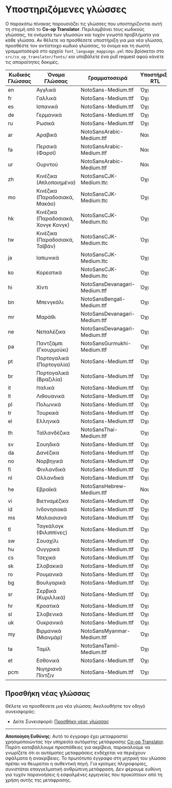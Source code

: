 <!--
CO_OP_TRANSLATOR_METADATA:
{
  "original_hash": "40660d83d2792201cad4aec9fdf25a29",
  "translation_date": "2025-10-22T13:49:15+00:00",
  "source_file": "getting_started/supported-languages.md",
  "language_code": "el"
}
-->
# Υποστηριζόμενες γλώσσες

Ο παρακάτω πίνακας παρουσιάζει τις γλώσσες που υποστηρίζονται αυτή τη στιγμή από το **Co-op Translator**. Περιλαμβάνει τους κωδικούς γλώσσας, τα ονόματα των γλωσσών και τυχόν γνωστά προβλήματα για κάθε γλώσσα. Αν θέλετε να προσθέσετε υποστήριξη για μια νέα γλώσσα, προσθέστε τον αντίστοιχο κωδικό γλώσσας, το όνομα και τη σωστή γραμματοσειρά στο αρχείο `font_language_mappings.yml` που βρίσκεται στο `src/co_op_translator/fonts/` και υποβάλετε ένα pull request αφού κάνετε τις απαραίτητες δοκιμές.

| Κωδικός Γλώσσας | Όνομα Γλώσσας           | Γραμματοσειρά                        | Υποστήριξη RTL | Γνωστά Προβλήματα |
|------------------|------------------------|--------------------------------------|----------------|-------------------|
| en               | Αγγλικά                | NotoSans-Medium.ttf                  | Όχι            | Όχι               |
| fr               | Γαλλικά                | NotoSans-Medium.ttf                  | Όχι            | Όχι               |
| es               | Ισπανικά               | NotoSans-Medium.ttf                  | Όχι            | Όχι               |
| de               | Γερμανικά              | NotoSans-Medium.ttf                  | Όχι            | Όχι               |
| ru               | Ρωσικά                 | NotoSans-Medium.ttf                  | Όχι            | Όχι               |
| ar               | Αραβικά                | NotoSansArabic-Medium.ttf            | Ναι            | Όχι               |
| fa               | Περσικά (Φαρσί)        | NotoSansArabic-Medium.ttf            | Ναι            | Όχι               |
| ur               | Ουρντού                 | NotoSansArabic-Medium.ttf            | Ναι            | Όχι               |
| zh               | Κινέζικα (Απλοποιημένα) | NotoSansCJK-Medium.ttc               | Όχι            | Όχι               |
| mo               | Κινέζικα (Παραδοσιακά, Μακάο) | NotoSansCJK-Medium.ttc        | Όχι            | Όχι               |
| hk               | Κινέζικα (Παραδοσιακά, Χονγκ Κονγκ) | NotoSansCJK-Medium.ttc   | Όχι            | Όχι               |
| tw               | Κινέζικα (Παραδοσιακά, Ταϊβάν) | NotoSansCJK-Medium.ttc      | Όχι            | Όχι               |
| ja               | Ιαπωνικά                | NotoSansCJK-Medium.ttc               | Όχι            | Όχι               |
| ko               | Κορεατικά               | NotoSansCJK-Medium.ttc               | Όχι            | Όχι               |
| hi               | Χίντι                   | NotoSansDevanagari-Medium.ttf        | Όχι            | Όχι               |
| bn               | Μπενγκάλι               | NotoSansBengali-Medium.ttf           | Όχι            | Όχι               |
| mr               | Μαράθι                  | NotoSansDevanagari-Medium.ttf        | Όχι            | Όχι               |
| ne               | Νεπαλέζικα              | NotoSansDevanagari-Medium.ttf        | Όχι            | Όχι               |
| pa               | Παντζάμπι (Γκουρμούκι)  | NotoSansGurmukhi-Medium.ttf          | Όχι            | Όχι               |
| pt               | Πορτογαλικά (Πορτογαλία)| NotoSans-Medium.ttf                  | Όχι            | Όχι               |
| br               | Πορτογαλικά (Βραζιλία)  | NotoSans-Medium.ttf                  | Όχι            | Όχι               |
| it               | Ιταλικά                 | NotoSans-Medium.ttf                  | Όχι            | Όχι               |
| lt               | Λιθουανικά              | NotoSans-Medium.ttf                  | Όχι            | Όχι               |
| pl               | Πολωνικά                | NotoSans-Medium.ttf                  | Όχι            | Όχι               |
| tr               | Τουρκικά                | NotoSans-Medium.ttf                  | Όχι            | Όχι               |
| el               | Ελληνικά                | NotoSans-Medium.ttf                  | Όχι            | Όχι               |
| th               | Ταϊλανδέζικα            | NotoSansThai-Medium.ttf              | Όχι            | Όχι               |
| sv               | Σουηδικά                | NotoSans-Medium.ttf                  | Όχι            | Όχι               |
| da               | Δανέζικα                | NotoSans-Medium.ttf                  | Όχι            | Όχι               |
| no               | Νορβηγικά               | NotoSans-Medium.ttf                  | Όχι            | Όχι               |
| fi               | Φινλανδικά              | NotoSans-Medium.ttf                  | Όχι            | Όχι               |
| nl               | Ολλανδικά               | NotoSans-Medium.ttf                  | Όχι            | Όχι               |
| he               | Εβραϊκά                 | NotoSansHebrew-Medium.ttf            | Ναι            | Όχι               |
| vi               | Βιετναμέζικα            | NotoSans-Medium.ttf                  | Όχι            | Όχι               |
| id               | Ινδονησιακά             | NotoSans-Medium.ttf                  | Όχι            | Όχι               |
| ms               | Μαλαισιανά              | NotoSans-Medium.ttf                  | Όχι            | Όχι               |
| tl               | Ταγκάλογκ (Φιλιππίνες)  | NotoSans-Medium.ttf                  | Όχι            | Όχι               |
| sw               | Σουαχίλι                | NotoSans-Medium.ttf                  | Όχι            | Όχι               |
| hu               | Ουγγρικά                | NotoSans-Medium.ttf                  | Όχι            | Όχι               |
| cs               | Τσεχικά                 | NotoSans-Medium.ttf                  | Όχι            | Όχι               |
| sk               | Σλοβακικά               | NotoSans-Medium.ttf                  | Όχι            | Όχι               |
| ro               | Ρουμανικά               | NotoSans-Medium.ttf                  | Όχι            | Όχι               |
| bg               | Βουλγαρικά              | NotoSans-Medium.ttf                  | Όχι            | Όχι               |
| sr               | Σερβικά (Κυριλλικά)     | NotoSans-Medium.ttf                  | Όχι            | Όχι               |
| hr               | Κροατικά                | NotoSans-Medium.ttf                  | Όχι            | Όχι               |
| sl               | Σλοβενικά               | NotoSans-Medium.ttf                  | Όχι            | Όχι               |
| uk               | Ουκρανικά               | NotoSans-Medium.ttf                  | Όχι            | Όχι               |
| my               | Βιρμανικά (Μιανμάρ)     | NotoSansMyanmar-Medium.ttf           | Όχι            | Όχι               |
| ta               | Ταμίλ                   | NotoSansTamil-Medium.ttf             | Όχι            | Όχι               |
| et               | Εσθονικά                | NotoSans-Medium.ttf                  | Όχι            | Όχι               |
| pcm              | Νιγηριανά Πίντζιν        | NotoSans-Medium.ttf                  | Όχι            | Όχι               |

## Προσθήκη νέας γλώσσας

Θέλετε να προσθέσετε μια νέα γλώσσα; Ακολουθήστε τον οδηγό συνεισφοράς:

- Δείτε Συνεισφορά: <a href="../CONTRIBUTING.md#contribute-a-new-language">Προσθήκη νέας γλώσσας</a>

---

**Αποποίηση Ευθύνης**:
Αυτό το έγγραφο έχει μεταφραστεί χρησιμοποιώντας την υπηρεσία αυτόματης μετάφρασης [Co-op Translator](https://github.com/Azure/co-op-translator). Παρότι καταβάλλουμε προσπάθειες για ακρίβεια, παρακαλούμε να γνωρίζετε ότι οι αυτόματες μεταφράσεις ενδέχεται να περιέχουν σφάλματα ή ανακρίβειες. Το πρωτότυπο έγγραφο στη μητρική του γλώσσα πρέπει να θεωρείται η αυθεντική πηγή. Για κρίσιμες πληροφορίες, συνιστάται επαγγελματική ανθρώπινη μετάφραση. Δεν φέρουμε ευθύνη για τυχόν παρανοήσεις ή εσφαλμένες ερμηνείες που προκύπτουν από τη χρήση αυτής της μετάφρασης.